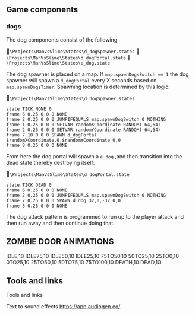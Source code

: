 
## Game components


### dogs
The dog components consist of the following

📁`\Projects\ManVsSlime\States\d_dogSpawner.states`
📁`\Projects\ManVsSlime\States\d_dogPortal.state`
📁`\Projects\ManVsSlime\States\e_dog.state`

The dog spawner is placed on a map. If `map.spawnDogsSwitch == 1` the dog spawner will spawn a `d_dogPortal` every X seconds based on `map.spawnDogsTimer`. Spawning location is determined by this logic:

📁`\Projects\ManVsSlime\States\d_dogSpawner.states`
```
state TICK NONE 0
frame 6 0.25 0 0 0 NONE
frame 2 0.25 0 0 0 JUMPIFEQUALS map.spawnDogSwitch 0 NOTHING
frame 1 0.25 0 0 0 SETVAR randomXCoordinate RANDOM(-64,64) 
frame 2 0.25 0 0 0 SETVAR randomYCoordinate RANDOM(-64,64)
frame 7 10 0 0 0 SPAWN d_dogPortal $randomXCoordinate,0,$randomYCoordinate 0,0
frame 8 0.25 0 0 0 NONE
```

From here the dog portal will spawn a `e_dog` ,and then transition into the dead state thereby destroying itself:

📁`\Projects\ManVsSlime\States\d_dogPortal.state`
```
state TICK DEAD 0
frame 6 0.25 0 0 0 NONE
frame 2 0.25 0 0 0 JUMPIFEQUALS map.spawnDogSwitch 0 NOTHING
frame 7 0.25 0 0 0 SPAWN d_dog 32,0,-32 0,0
frame 8 0.25 0 0 0 NONE
```

The dog attack pattern is programmed to run up to the player attack and then run away and then continue doing that.


## ZOMBIE DOOR ANIMATIONS
IDLE,10
IDLE75,10
IDLE50,10
IDLE25,10
75TO50,10
50TO25,10
25TO0,10
0TO25,10
25TO50,10
50TO75,10
75TO100,10
DEATH,10
DEAD,10

## Tools and links
Tools and links

Text to sound effects
https://app.audiogen.co/

